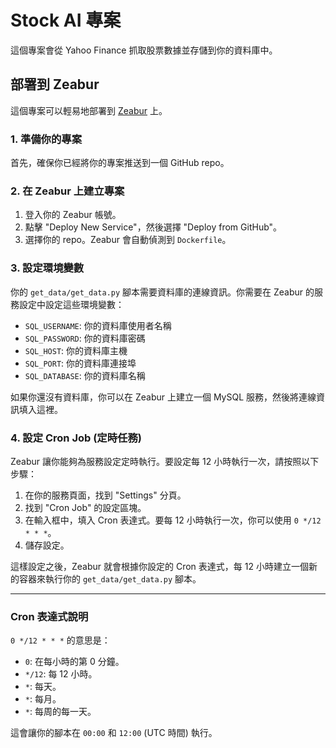 # Stock AI 專案

這個專案會從 Yahoo Finance 抓取股票數據並存儲到你的資料庫中。

## 部署到 Zeabur

這個專案可以輕易地部署到 [Zeabur](https://zeabur.com) 上。

### 1. 準備你的專案

首先，確保你已經將你的專案推送到一個 GitHub repo。

### 2. 在 Zeabur 上建立專案

1.  登入你的 Zeabur 帳號。
2.  點擊 "Deploy New Service"，然後選擇 "Deploy from GitHub"。
3.  選擇你的 repo。Zeabur 會自動偵測到 `Dockerfile`。

### 3. 設定環境變數

你的 `get_data/get_data.py` 腳本需要資料庫的連線資訊。你需要在 Zeabur 的服務設定中設定這些環境變數：

- `SQL_USERNAME`: 你的資料庫使用者名稱
- `SQL_PASSWORD`: 你的資料庫密碼
- `SQL_HOST`: 你的資料庫主機
- `SQL_PORT`: 你的資料庫連接埠
- `SQL_DATABASE`: 你的資料庫名稱

如果你還沒有資料庫，你可以在 Zeabur 上建立一個 MySQL 服務，然後將連線資訊填入這裡。

### 4. 設定 Cron Job (定時任務)

Zeabur 讓你能夠為服務設定定時執行。要設定每 12 小時執行一次，請按照以下步驟：

1.  在你的服務頁面，找到 "Settings" 分頁。
2.  找到 "Cron Job" 的設定區塊。
3.  在輸入框中，填入 Cron 表達式。要每 12 小時執行一次，你可以使用 `0 */12 * * *`。
4.  儲存設定。

這樣設定之後，Zeabur 就會根據你設定的 Cron 表達式，每 12 小時建立一個新的容器來執行你的 `get_data/get_data.py` 腳本。

---

### Cron 表達式說明

`0 */12 * * *` 的意思是：

- `0`: 在每小時的第 0 分鐘。
- `*/12`: 每 12 小時。
- `*`: 每天。
- `*`: 每月。
- `*`: 每周的每一天。

這會讓你的腳本在 `00:00` 和 `12:00` (UTC 時間) 執行。

